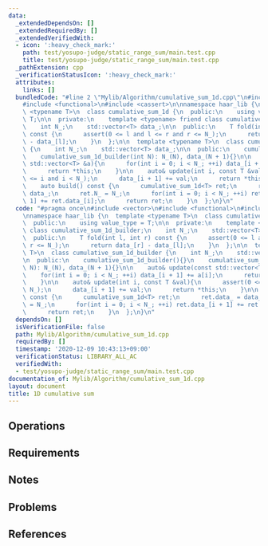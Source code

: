 ```yaml
---
data:
  _extendedDependsOn: []
  _extendedRequiredBy: []
  _extendedVerifiedWith:
  - icon: ':heavy_check_mark:'
    path: test/yosupo-judge/static_range_sum/main.test.cpp
    title: test/yosupo-judge/static_range_sum/main.test.cpp
  _pathExtension: cpp
  _verificationStatusIcon: ':heavy_check_mark:'
  attributes:
    links: []
  bundledCode: "#line 2 \"Mylib/Algorithm/cumulative_sum_1d.cpp\"\n#include <vector>\n\
    #include <functional>\n#include <cassert>\n\nnamespace haar_lib {\n  template\
    \ <typename T>\n  class cumulative_sum_1d {\n  public:\n    using value_type =\
    \ T;\n\n  private:\n    template <typename> friend class cumulative_sum_1d_builder;\n\
    \    int N_;\n    std::vector<T> data_;\n\n  public:\n    T fold(int l, int r)\
    \ const {\n      assert(0 <= l and l <= r and r <= N_);\n      return data_[r]\
    \ - data_[l];\n    }\n  };\n\n  template <typename T>\n  class cumulative_sum_1d_builder\
    \ {\n    int N_;\n    std::vector<T> data_;\n\n  public:\n    cumulative_sum_1d_builder(){}\n\
    \    cumulative_sum_1d_builder(int N): N_(N), data_(N + 1){}\n\n    auto& update(const\
    \ std::vector<T> &a){\n      for(int i = 0; i < N_; ++i) data_[i + 1] += a[i];\n\
    \      return *this;\n    }\n\n    auto& update(int i, const T &val){\n      assert(0\
    \ <= i and i < N_);\n      data_[i + 1] += val;\n      return *this;\n    }\n\n\
    \    auto build() const {\n      cumulative_sum_1d<T> ret;\n      ret.data_ =\
    \ data_;\n      ret.N_ = N_;\n      for(int i = 0; i < N_; ++i) ret.data_[i +\
    \ 1] += ret.data_[i];\n      return ret;\n    }\n  };\n}\n"
  code: "#pragma once\n#include <vector>\n#include <functional>\n#include <cassert>\n\
    \nnamespace haar_lib {\n  template <typename T>\n  class cumulative_sum_1d {\n\
    \  public:\n    using value_type = T;\n\n  private:\n    template <typename> friend\
    \ class cumulative_sum_1d_builder;\n    int N_;\n    std::vector<T> data_;\n\n\
    \  public:\n    T fold(int l, int r) const {\n      assert(0 <= l and l <= r and\
    \ r <= N_);\n      return data_[r] - data_[l];\n    }\n  };\n\n  template <typename\
    \ T>\n  class cumulative_sum_1d_builder {\n    int N_;\n    std::vector<T> data_;\n\
    \n  public:\n    cumulative_sum_1d_builder(){}\n    cumulative_sum_1d_builder(int\
    \ N): N_(N), data_(N + 1){}\n\n    auto& update(const std::vector<T> &a){\n  \
    \    for(int i = 0; i < N_; ++i) data_[i + 1] += a[i];\n      return *this;\n\
    \    }\n\n    auto& update(int i, const T &val){\n      assert(0 <= i and i <\
    \ N_);\n      data_[i + 1] += val;\n      return *this;\n    }\n\n    auto build()\
    \ const {\n      cumulative_sum_1d<T> ret;\n      ret.data_ = data_;\n      ret.N_\
    \ = N_;\n      for(int i = 0; i < N_; ++i) ret.data_[i + 1] += ret.data_[i];\n\
    \      return ret;\n    }\n  };\n}\n"
  dependsOn: []
  isVerificationFile: false
  path: Mylib/Algorithm/cumulative_sum_1d.cpp
  requiredBy: []
  timestamp: '2020-12-09 10:43:13+09:00'
  verificationStatus: LIBRARY_ALL_AC
  verifiedWith:
  - test/yosupo-judge/static_range_sum/main.test.cpp
documentation_of: Mylib/Algorithm/cumulative_sum_1d.cpp
layout: document
title: 1D cumulative sum
---
```


## Operations

## Requirements

## Notes

## Problems

## References
